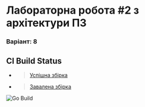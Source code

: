 <h1>
Лабораторна робота #2 з архітектури ПЗ
</h1>

<h3>
Варіант: 8
</h3>

## CI Build Status

- >[Успішна збірка](#)
- >[Завалена збірка](#)

![Go Build](https://github.com/ProMKQ/kpi-lab2/actions/workflows/build.yml/badge.svg)

<!-- G -->